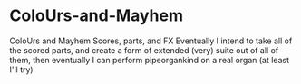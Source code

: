 # ColoUrs-and-Mayhem
ColoUrs and Mayhem Scores, parts, and FX
Eventually I intend to take all of the scored parts, and create a form of extended (very) suite out of all of them, then eventually I can perform pipeorgankind on a real organ (at least I'll try)
